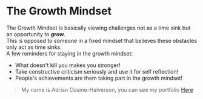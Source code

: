 # The Growth Mindset  
The Growth Mindset is basically viewing challenges not as a time sink but an opportunity to ***grow***.  
This is opposed to someone in a fixed mindset that believes these obstacles only act as time sinks.  
A few reminders for staying in the growth mindset:  

* What doesn't kill you makes you stronger!  
* Take constructive criticism seriously and use it for self reflection!  
* People's achievements are them taking part in the growth mindset!  

> My name is Adrian Cosme-Halverson, you can see my portfolio [Here][1] 

[1]: https://github.com/AdrianCosme5850
